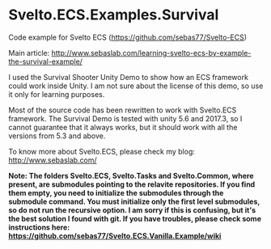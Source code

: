# Svelto.ECS.Examples.Survival
Code example for Svelto ECS (https://github.com/sebas77/Svelto-ECS)

Main article: http://www.sebaslab.com/learning-svelto-ecs-by-example-the-survival-example/

I used the Survival Shooter Unity Demo to show how an ECS framework could work inside Unity. I am not sure about the license of this demo, so use it only for learning purposes.

Most of the source code has been rewritten to work with Svelto.ECS framework. The Survival Demo is tested with unity 5.6 and 2017.3, so I cannot guarantee that it always works, but it should work with all the versions from 5.3 and above.

To know more about Svelto.ECS, please check my blog: http://www.sebaslab.com/

**Note: The folders Svelto.ECS, Svelto.Tasks and Svelto.Common, where present, are submodules pointing to the relavite repositories. If you find them empty, you need to initialize the submodules through the submodule command. You must initialize only the first level submodules, so do not run the recursive option. I am sorry if this is confusing, but it's the best solution I found with git. If you have troubles, please check some instructions here: https://github.com/sebas77/Svelto.ECS.Vanilla.Example/wiki**

